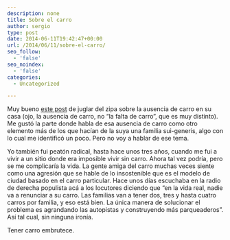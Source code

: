 ```yaml
---
description: none
title: Sobre el carro
author: sergio
type: post
date: 2014-06-11T19:42:47+00:00
url: /2014/06/11/sobre-el-carro/
seo_follow:
  - 'false'
seo_noindex:
  - 'false'
categories:
  - Uncategorized

---
```

Muy bueno [este post][1] de juglar del zipa sobre la ausencia de carro en su casa (ojo, la ausencia de carro, no &#8220;la falta de carro&#8221;, que es muy distinto). Me gustó la parte donde habla de esa ausencia de carro como otro elemento más de los que hacían de la suya una familia sui-generis, algo con lo cual me identificó un poco. Pero no voy a hablar de ese tema.

Yo también fui peatón radical, hasta hace unos tres años, cuando me fui a vivir a un sitio donde era imposible vivir sin carro. Ahora tal vez podría, pero se me complicaría la vida. La gente amiga del carro muchas veces siente como una agresión que se hable de lo insostenible que es el modelo de ciudad basado en el carro particular. Hace unos días escuchaba en la radio de derecha populista acá a los locutores diciendo que &#8220;en la vida real, nadie va a renunciar a su carro. Las familias van a tener dos, tres y hasta cuatro carros por familia, y eso está bien. La única manera de solucionar el problema es agrandando las autopistas y construyendo más parqueaderos&#8221;. Así tal cual, sin ninguna ironía.

Tener carro embrutece.

&nbsp;

 [1]: http://www.juglardelzipa.com/wordpress/2014/06/10/el-peaton-radical/ "peaton radical"
